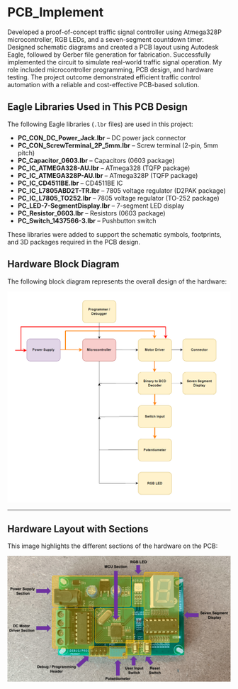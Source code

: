 # PCB_Implement
Developed a proof-of-concept traffic signal controller using Atmega328P microcontroller, RGB LEDs, and a seven-segment countdown timer. Designed schematic diagrams and created a PCB layout using Autodesk Eagle, followed by Gerber file generation for fabrication. Successfully implemented the circuit to simulate real-world traffic signal operation. My role included microcontroller programming, PCB design, and hardware testing. The project outcome demonstrated efficient traffic control automation with a reliable and cost-effective PCB-based solution.

## Eagle Libraries Used in This PCB Design

The following Eagle libraries (`.lbr` files) are used in this project:

- **PC_CON_DC_Power_Jack.lbr** – DC power jack connector
- **PC_CON_ScrewTerminal_2P_5mm.lbr** – Screw terminal (2-pin, 5mm pitch)
- **PC_Capacitor_0603.lbr** – Capacitors (0603 package)
- **PC_IC_ATMEGA328-AU.lbr** – ATmega328 (TQFP package)
- **PC_IC_ATMEGA328P-AU.lbr** – ATmega328P (TQFP package)
- **PC_IC_CD4511BE.lbr** – CD4511BE IC
- **PC_IC_L7805ABD2T-TR.lbr** – 7805 voltage regulator (D2PAK package)
- **PC_IC_L7805_TO252.lbr** – 7805 voltage regulator (TO-252 package)
- **PC_LED-7-SegmentDisplay.lbr** – 7-segment LED display
- **PC_Resistor_0603.lbr** – Resistors (0603 package)
- **PC_Switch_1437566-3.lbr** – Pushbutton switch

These libraries were added to support the schematic symbols, footprints, and 3D packages required in the PCB design.

## Hardware Block Diagram

The following block diagram represents the overall design of the hardware:

![Hardware Block Diagram](Hardware%20Block%20Diagram.png)

---

## Hardware Layout with Sections

This image highlights the different sections of the hardware on the PCB:

![Hardware Image with sections](Hardware%20Image%20with%20sections.png)
